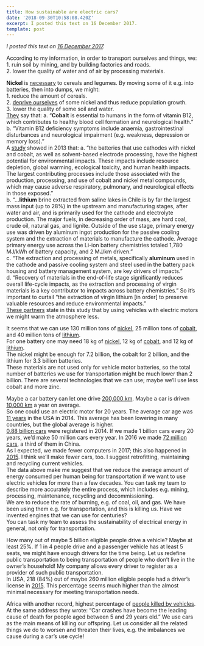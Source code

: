 ```yaml
---
title: How sustainable are electric cars?
date: '2018-09-30T10:58:08.420Z'
excerpt: I posted this text on 16 December 2017.
template: post
---
```

*I posted this text on* [*16 December 2017*](https://plus.google.com/+JulianDumitrascu/posts/DNqVoWa1H6P)*.*

According to my information, in order to transport ourselves and things, we:  
1\. ruin soil by mining, and by building factories and roads.  
2\. lower the quality of water and of air by processing materials.

**Nickel** is [necessary](http://www.plantphysiol.org/content/85/3/801) to cereals and legumes. By moving some of it e.g. into batteries, then into dumps, we might:  
1\. reduce the amount of cereals.  
2\. [deprive ourselves](http://www.sciencedirect.com/science/article/pii/S0946672X1400145X) of some nickel and thus reduce population growth.  
3\. lower the quality of some soil and water.  
[They](https://www.cobaltinstitute.org/cobalt-bioessentiality.html) say that: a. “**Cobalt** is essential to humans in the form of vitamin B12, which contributes to healthy blood cell formation and neurological health.”   
b. “Vitamin B12 deficiency symptoms include anaemia, gastrointestinal disturbances and neurological impairment (e.g. weakness, depression or memory loss).”  
A [study](https://www.epa.gov/sites/production/files/2014-01/documents/lithium_batteries_lca.pdf) showed in 2013 that: a. “the batteries that use cathodes with nickel and cobalt, as well as solvent-based electrode processing, have the highest potential for environmental impacts. These impacts include resource depletion, global warming, ecological toxicity, and human health impacts. The largest contributing processes include those associated with the production, processing, and use of cobalt and nickel metal compounds, which may cause adverse respiratory, pulmonary, and neurological effects in those exposed.”   
b. “…**lithium** brine extracted from saline lakes in Chile is by far the largest mass input (up to 28%) in the upstream and manufacturing stages, after water and air, and is primarily used for the cathode and electrolyte production. The major fuels, in decreasing order of mass, are hard coal, crude oil, natural gas, and lignite. Outside of the use stage, primary energy use was driven by aluminum ingot production for the passive cooling system and the extraction of materials to manufacture the cathode. Average primary energy use across the Li-ion battery chemistries totaled 1,780 MJ/kWh of battery capacity, and 2 MJ/km driven.”   
c. “The extraction and processing of metals, specifically **aluminum** used in the cathode and passive cooling system and steel used in the battery pack housing and battery management system, are key drivers of impacts.”   
d. “Recovery of materials in the end-of-life stage significantly reduces overall life-cycle impacts, as the extraction and processing of virgin materials is a key contributor to impacts across battery chemistries.” So it’s important to curtail “the extraction of virgin lithium \[in order\] to preserve valuable resources and reduce environmental impacts.”  
[These partners](https://www.epa.gov/saferchoice/partnership-conduct-life-cycle-assessment-lithium-ion-batteries-and-nanotechnology-0) state in this study that by using vehicles with electric motors we might warm the atmosphere less.

It seems that we can use 130 million tons of [nickel](https://minerals.usgs.gov/minerals/pubs/commodity/nickel/mcs-2017-nicke.pdf), 25 million tons of [cobalt](https://minerals.usgs.gov/minerals/pubs/commodity/cobalt/mcs-2017-cobal.pdf), and 40 million tons of [lithium](https://minerals.usgs.gov/minerals/pubs/commodity/lithium/mcs-2017-lithi.pdf).  
For one battery one may need 18 kg of [nickel](https://www.reuters.com/article/us-metals-nickel-evs/electric-vehicles-wont-depose-stainless-in-nickel-demand-dynamics-idUSKBN16H1AG), 12 kg of [cobalt](https://www.reuters.com/article/us-volkswagen-cobalt-evs-exclusive/exclusive-vw-moves-to-secure-cobalt-supplies-in-shift-to-electric-cars-idUSKCN1BX1RE), and 12 kg of [lithium](https://www.fool.com/investing/general/2015/04/26/the-tesla-gigafactories-are-coming-can-global-lith.aspx).  
The nickel might be enough for 7.2 billion, the cobalt for 2 billion, and the lithium for 3.3 billion batteries.  
These materials are not used only for vehicle motor batteries, so the total number of batteries we use for transportation might be much lower than 2 billion. There are several technologies that we can use; maybe we’ll use less cobalt and more zinc.

Maybe a car battery can let one drive [200,000 km](http://www.plugincars.com/tesla-roadster-battery-life-study-85-percent-after-100000-miles-127733.html). Maybe a car is driven [10,000 km](https://www.fhwa.dot.gov/ohim/onh00/bar8.htm) a year on average.  
So one could use an electric motor for 20 years. The average car age was [11 years](http://news.ihsmarkit.com/press-release/automotive/average-age-vehicles-road-remains-steady-114-years-according-ihs-automotive) in the USA in 2014. This average has been lowering in many countries, but the global average is higher.  
[0.88 billion cars](https://www.wikiwand.com/en/Motor_vehicle#/Ownership_trends) were registered in 2014. If we made 1 billion cars every 20 years, we’d make 50 million cars every year. In 2016 we made [72 million cars](http://www.oica.net/category/production-statistics/2016-statistics), a third of them in China.  
As I expected, we made fewer computers in 2017; this also happened in [2015](https://www.gartner.com/newsroom/id/3185224). I think we’ll make fewer cars, too. I suggest retrofitting, maintaining and recycling current vehicles.  
The data above make me suggest that we reduce the average amount of energy consumed per human being for transportation if we want to use electric vehicles for more than a few decades. You can task my team to describe more accurately the entire process, which includes e.g. mining, processing, maintenance, recycling and decommissioning.  
We are to reduce the rate of burning, e.g. of coal, oil, and gas. We have been using them e.g. for transportation, and this is killing us. Have we invented engines that we can use for centuries?  
You can task my team to assess the sustainability of electrical energy in general, not only for transportation.

How many out of maybe 5 billion eligible people drive a vehicle? Maybe at least 25%. If 1 in 4 people drive and a passenger vehicle has at least 5 seats, we might have enough drivers for the time being. Let us redefine public transportation to being transportation of people who don’t live in the owner’s household! My company allows every driver to register as a provider of such public transportation.  
In USA, 218 (84%) out of maybe 260 million eligible people had a driver’s license in [2015](https://www.statista.com/topics/1197/car-drivers). This percentage seems much higher than the almost minimal necessary for meeting transportation needs.

Africa with another record, highest percentage of [people killed by vehicles](https://www.statista.com/chart/4394/the-worst-countries-for-road-traffic-fatalities). At the same address they wrote: “Car crashes have become the leading cause of death for people aged between 5 and 29 years old.” We use cars as the main means of killing our offspring. Let us consider all the related things we do to worsen and threaten their lives, e.g. the imbalances we cause during a car’s use cycle!
